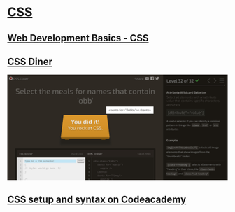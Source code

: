 # [CSS](https://github.com/green-fox-academy/teaching-materials/blob/master/preparation/materials/css/css.hu.md)

## [Web Development Basics - CSS](https://www.youtube.com/watch?v=jDBOMsqac0o)

## [CSS Diner](https://flukeout.github.io/#)

![done](done.jpg)

## [CSS setup and syntax on Codeacademy](https://www.codecademy.com/courses/learn-css/lessons/learn-css-setup-and-syntax/exercises/intro-to-css)
